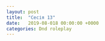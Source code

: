 ```yaml
---
layout: post
title:  "Сесія 13"
date:   2019-08-018 00:00:00 +0000
categories: Dnd roleplay
---
```

